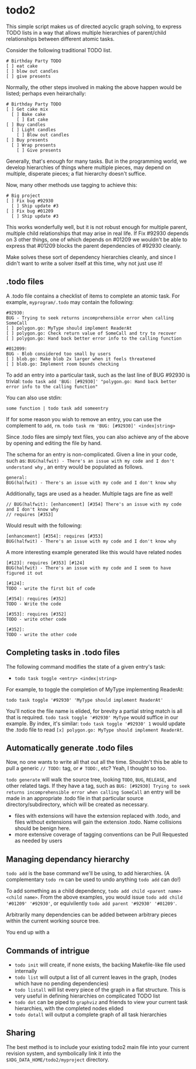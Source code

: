 # todo2

This simple script makes us of directed acyclic graph solving, to express TODO lists in a way that allows multiple hierarchies of parent/child relationships between different atomic tasks.

Consider the following traditional TODO list.

```
# Birthday Party TODO
[ ] eat cake
[ ] blow out candles
[ ] give presents
```

Normally, the other steps involved in making the above happen would be listed; perhaps even heirarchally:

```
# Birthday Party TODO
[ ] Get cake mix
  [ ] Bake cake
    [ ] Eat cake
[ ] Buy candles
  [ ] Light candles
    [ ] Blow out candles 
[ ] Buy presents
  [ ] Wrap presents
    [ ] Give presents
```

Generally, that's enough for many tasks. But in the programming world, we develop hierarchies of things where multiple pieces, may depend on multiple, disperate pieces; a flat hierarchy doesn't suffice.

Now, many other methods use tagging to achieve this:

```
# Big project 
[ ] Fix bug #92930
  [ ] Ship update #3
[ ] Fix bug #01209
  [ ] Ship update #3
```

This works wonderfully well, but it is not robust enough for multiple parent, multiple child relationships that may arise in real life. If Fix #92930 depends on 3 other things, one of which depends on #01209 we wouldn't be able to express that #01209 blocks the parent dependencies of #92930 cleanly. 

Make solves these sort of dependency hierarchies cleanly, and since I didn't want to write a solver itself at this time, why not just use it! 

## .todo files

A .todo file contains a checklist of items to complete an atomic task. For example, `myprogram/.todo` may contain the following:

```
#92930:
BUG - Trying to seek returns incomprehensible error when calling SomeCall
[ ] polygon.go: MyType should implement ReaderAt
[ ] polygon.go: Check return value of SomeCall and try to recover
[ ] polygon.go: Hand back better error info to the calling function

#012099:
BUG - Blob considered too small by users
[ ] blob.go: Make blob 2x larger when it feels threatened
[ ] blob.go: Implement room bounds checking
```

To add an entry into a particular task, such as the last line of BUG #92930 is trivial:
`todo task add 'BUG: [#92930]' "polygon.go: Hand back better error info to the calling function"`

You can also use stdin:

`some function | todo task add someentry`

If for some reason you wish to remove an entry, you can use the complement to `add`, `rm`.
`todo task rm 'BUG: [#92930]' <index|string>`

Since .todo files are simply text files, you can also achieve any of the above by opening and editing the file by hand.

The schema for an entry is non-complicated. Given a line in your code, such as: 
`BUG(halfwit) - There's an issue with my code and I don't understand why`
, an entry would be populated as follows.

```
general:
BUG(halfwit) - There's an issue with my code and I don't know why
```

Additionally, tags are used as a header. Multiple tags are fine as well!

```
// BUG(halfwit): [enhancement] [#354] There's an issue with my code and I don't know why
// requires [#353]
```

Would result with the following:

```
[enhancement] [#354]: requires [#353]
BUG(halfwit) - There's an issue with my code and I don't know why
```

A more interesting example generated like this would have related nodes

```
[#123]: requires [#353] [#124]
BUG(halfwit) - There's an issue with my code and I seem to have figured it out

[#124]:
TODO - write the first bit of code

[#354]: requires [#352]
TODO - Write the code

[#353]: requires [#352]
TODO - write other code

[#352]:
TODO - write the other code
```

## Completing tasks in .todo files

The following command modifies the state of a given entry's task:

 - `todo task toggle <entry> <index|string>`

For example, to toggle the completion of MyType implementing ReaderAt:

`todo task toggle '#92930' 'MyType should implement ReaderAt'`

You'll notice the file name is elided, for brevity a partial string match is all that is required. `todo task toggle '#92930' MyType` would suffice in our example.
By index, it's similar: `todo task toggle '#92930' 1` would update the .todo file to read `[x] polygon.go: MyType should implement ReaderAt`.

## Automatically generate .todo files

Now, no one wants to write all that out all the time. Shouldn't this be able to pull a generic `// TODO:` tag, or `# TODO:`, etc? Yeah, I thought so too.

`todo generate` will walk the source tree, looking `TODO`, `BUG`, `RELEASE`, and other related tags. If they have a tag, such as `BUG: [#92930] Trying to seek returns incomprehensible error when calling SomeCall`   an entry will be made in an appropriate .todo file in that particular source directory/subdirectory, which will be created as necessary.
 - files with extensions will have the extension replaced with .todo, and files without extensions will gain the extension .todo. Name collisions should be benign here.
 - more extensive coverage of tagging conventions can be Pull Requested as needed by users

## Managing dependancy hierarchy

`todo add` is the base command we'll be using, to add hierarchies. (A complementary `todo rm` can be used to undo anything `todo add` can do!)

To add something as a child dependency, `todo add child <parent name> <child name>`. From the above examples, you would issue `todo add child '#01209' '#92930'`, or equivilently `todo add parent '#92930' '#01209'`. 

Arbitrarily many dependencies can be added between arbitrary pieces within the current working source tree.

You end up with a 

## Commands of intrigue
 - `todo init` will create, if none exists, the backing Makefile-like file used internally
 - `todo list` will output a list of all current leaves in the graph, (nodes which have no pending dependencies) 
 - `todo listall` will list every piece of the graph in a flat structure. This is very useful in defining hierarchies on complicated TODO list
 - `todo dot` can be piped to `graphviz` and friends to view your current task hierarchies, with the completed nodes elided
 - `todo dotall` will output a complete graph of all task hierarchies

## Sharing
The best method is to include your existing todo2 main file into your current revision system, and symbolically link it into the `$XDG_DATA_HOME/todo2/myproject` directory. 
